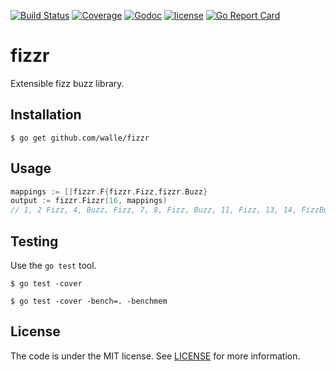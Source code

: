 [![Build Status](https://img.shields.io/travis/walle/fizzr.svg?style=flat)](https://travis-ci.org/walle/fizzr)
[![Coverage](https://img.shields.io/codecov/c/github/walle/fizzr.svg?style=flat)](https://codecov.io/github/walle/fizzr)
[![Godoc](http://img.shields.io/badge/godoc-reference-blue.svg?style=flat)](https://godoc.org/github.com/walle/fizzr)
[![license](http://img.shields.io/badge/license-MIT-red.svg?style=flat)](https://raw.githubusercontent.com/walle/fizzr/master/LICENSE)
[![Go Report Card](http://goreportcard.com/badge/walle/fizzr?t=3)](http:/goreportcard.com/report/walle/fizzr)

# fizzr

Extensible fizz buzz library.

## Installation

```shell
$ go get github.com/walle/fizzr
```

## Usage

```go
mappings := []fizzr.F{fizzr.Fizz,fizzr.Buzz}
output := fizzr.Fizzr(16, mappings) 
// 1, 2 Fizz, 4, Buzz, Fizz, 7, 8, Fizz, Buzz, 11, Fizz, 13, 14, FizzBuzz, 16
```

## Testing

Use the `go test` tool.

```shell
$ go test -cover
```

```shell
$ go test -cover -bench=. -benchmem
```

## License

The code is under the MIT license. See [LICENSE](LICENSE) for more
information.
